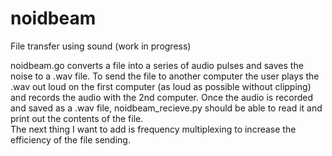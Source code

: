 # noidbeam
File transfer using sound (work in progress)  

noidbeam.go converts a file into a series of audio pulses and saves the noise to a .wav file. To send the file to another computer the user plays the .wav out loud on the first computer (as loud as possible without clipping) and records the audio with the 2nd computer. Once the audio is recorded and saved as a .wav file, noidbeam_recieve.py should be able to read it and print out the contents of the file.  
The next thing I want to add is frequency multiplexing to increase the efficiency of the file sending.
